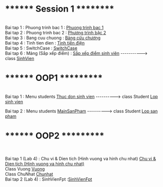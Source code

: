 <h1> ****** Session 1 ******** </h1></br>
Bai tap 1 : Phuong trinh bac 1 : <a href="https://github.com/FASTTRACKSE/FTJD1803/blob/master/HuyVu/Session1/src/introduction/PTB1.java">Phuong trinh bac 1</a></br>
Bai tap 2 : Phuong trinh bac 2 : <a href="https://github.com/FASTTRACKSE/FTJD1803/blob/master/HuyVu/Session1/src/introduction/PTB2.java">Phương trình bậc 2</a></br>
Bai tap 3 : Bang cuu chuong    : <a href="https://github.com/FASTTRACKSE/FTJD1803/blob/master/HuyVu/Session1/src/vonglap/BangCuuChuong.java">Bảng cửu chương</a></br>
Bai tap 4 : Tinh tien dien : <a href="https://github.com/FASTTRACKSE/FTJD1803/blob/master/HuyVu/Session1/src/vonglap/TinhTienDien.java"> Tinh tiền điện </a></br>
Bai tap 5 : SwitchCase : <a href="https://github.com/FASTTRACKSE/FTJD1803/blob/master/HuyVu/Session1/src/vonglap/SwtichCase.java">SwitchCase</a></br>
Bai tap 6 : Mảng (Sắp xếp điểm) : <a href="https://github.com/FASTTRACKSE/FTJD1803/blob/master/HuyVu/Session1/src/vonglap/Mang.java">Sắp xếp điểm sinh viên</a> -----------> class <a href="https://github.com/FASTTRACKSE/FTJD1803/blob/master/HuyVu/Session1/src/vonglap/SinhVien.java">SinhVien</a></br>

<h1> ******    OOP1    ********* </h1></br>
Bai tap 1 : Menu students <a href="https://github.com/FASTTRACKSE/FTJD1803/blob/master/HuyVu/Oop/src/danhsachsinhvien/MenuStudents.java">Thuc don sinh vien</a> ----------> class Student <a href="https://github.com/FASTTRACKSE/FTJD1803/blob/master/HuyVu/Oop/src/danhsachsinhvien/Student.java">Lop sinh vien</a></br>

Bai tap 2 : Menu students <a href="https://github.com/FASTTRACKSE/FTJD1803/blob/master/HuyVu/Oop/src/sanpham/MainSanPham.java">MainSanPham</a> ----------> class Student <a href="https://github.com/FASTTRACKSE/FTJD1803/blob/master/HuyVu/Oop/src/sanpham/SanPham.java">Lop san pham</a></br>


<h1> ******    OOP2    ********* </h1></br>

Bai tap 1 (Lab 4) : Chu vi & Dien tich (Hinh vuong va hinh chu nhat) <a href="https://github.com/FASTTRACKSE/FTJD1803/blob/master/HuyVu/Oop2/src/hinh/Main.java">Chu vi & Dien tich (Hinh vuong va hinh chu nhat)</a></br>
                    Class Vuong <a href="https://github.com/FASTTRACKSE/FTJD1803/blob/master/HuyVu/Oop2/src/hinh/Vuong.java">Vuong</a></br>
                    Class ChuNhat <a href="https://github.com/FASTTRACKSE/FTJD1803/blob/master/HuyVu/Oop2/src/hinh/ChuNhat.java">Chunhat</a></br>
Bai tap 2 (Lab 4) : SinhVienFpt  :<a href="https://github.com/FASTTRACKSE/FTJD1803/tree/master/HuyVu/Oop2/src/sinhvienfpt">SinhVienFpt</a>

